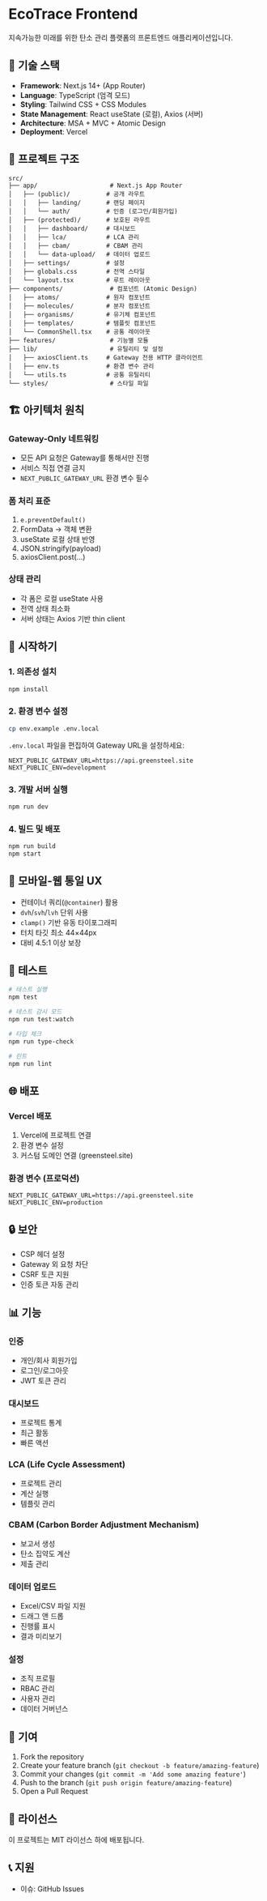 # EcoTrace Frontend

지속가능한 미래를 위한 탄소 관리 플랫폼의 프론트엔드 애플리케이션입니다.

## 🚀 기술 스택

- **Framework**: Next.js 14+ (App Router)
- **Language**: TypeScript (엄격 모드)
- **Styling**: Tailwind CSS + CSS Modules
- **State Management**: React useState (로컬), Axios (서버)
- **Architecture**: MSA + MVC + Atomic Design
- **Deployment**: Vercel

## 📁 프로젝트 구조

```
src/
├── app/                    # Next.js App Router
│   ├── (public)/          # 공개 라우트
│   │   ├── landing/       # 랜딩 페이지
│   │   └── auth/          # 인증 (로그인/회원가입)
│   ├── (protected)/       # 보호된 라우트
│   │   ├── dashboard/     # 대시보드
│   │   ├── lca/           # LCA 관리
│   │   ├── cbam/          # CBAM 관리
│   │   └── data-upload/   # 데이터 업로드
│   ├── settings/          # 설정
│   ├── globals.css        # 전역 스타일
│   └── layout.tsx         # 루트 레이아웃
├── components/             # 컴포넌트 (Atomic Design)
│   ├── atoms/             # 원자 컴포넌트
│   ├── molecules/         # 분자 컴포넌트
│   ├── organisms/         # 유기체 컴포넌트
│   ├── templates/         # 템플릿 컴포넌트
│   └── CommonShell.tsx    # 공통 레이아웃
├── features/               # 기능별 모듈
├── lib/                    # 유틸리티 및 설정
│   ├── axiosClient.ts     # Gateway 전용 HTTP 클라이언트
│   ├── env.ts             # 환경 변수 관리
│   └── utils.ts           # 공통 유틸리티
└── styles/                 # 스타일 파일
```

## 🏗️ 아키텍처 원칙

### Gateway-Only 네트워킹

- 모든 API 요청은 Gateway를 통해서만 진행
- 서비스 직접 연결 금지
- `NEXT_PUBLIC_GATEWAY_URL` 환경 변수 필수

### 폼 처리 표준

1. `e.preventDefault()`
2. FormData → 객체 변환
3. useState 로컬 상태 반영
4. JSON.stringify(payload)
5. axiosClient.post(...)

### 상태 관리

- 각 폼은 로컬 useState 사용
- 전역 상태 최소화
- 서버 상태는 Axios 기반 thin client

## 🚀 시작하기

### 1. 의존성 설치

```bash
npm install
```

### 2. 환경 변수 설정

```bash
cp env.example .env.local
```

`.env.local` 파일을 편집하여 Gateway URL을 설정하세요:

```env
NEXT_PUBLIC_GATEWAY_URL=https://api.greensteel.site
NEXT_PUBLIC_ENV=development
```

### 3. 개발 서버 실행

```bash
npm run dev
```

### 4. 빌드 및 배포

```bash
npm run build
npm start
```

## 📱 모바일-웹 통일 UX

- 컨테이너 쿼리(`@container`) 활용
- `dvh`/`svh`/`lvh` 단위 사용
- `clamp()` 기반 유동 타이포그래피
- 터치 타깃 최소 44×44px
- 대비 4.5:1 이상 보장

## 🧪 테스트

```bash
# 테스트 실행
npm test

# 테스트 감시 모드
npm run test:watch

# 타입 체크
npm run type-check

# 린트
npm run lint
```

## 🌐 배포

### Vercel 배포

1. Vercel에 프로젝트 연결
2. 환경 변수 설정
3. 커스텀 도메인 연결 (greensteel.site)

### 환경 변수 (프로덕션)

```env
NEXT_PUBLIC_GATEWAY_URL=https://api.greensteel.site
NEXT_PUBLIC_ENV=production
```

## 🔒 보안

- CSP 헤더 설정
- Gateway 외 요청 차단
- CSRF 토큰 지원
- 인증 토큰 자동 관리

## 📊 기능

### 인증

- 개인/회사 회원가입
- 로그인/로그아웃
- JWT 토큰 관리

### 대시보드

- 프로젝트 통계
- 최근 활동
- 빠른 액션

### LCA (Life Cycle Assessment)

- 프로젝트 관리
- 계산 실행
- 템플릿 관리

### CBAM (Carbon Border Adjustment Mechanism)

- 보고서 생성
- 탄소 집약도 계산
- 제출 관리

### 데이터 업로드

- Excel/CSV 파일 지원
- 드래그 앤 드롭
- 진행률 표시
- 결과 미리보기

### 설정

- 조직 프로필
- RBAC 관리
- 사용자 관리
- 데이터 거버넌스

## 🤝 기여

1. Fork the repository
2. Create your feature branch (`git checkout -b feature/amazing-feature`)
3. Commit your changes (`git commit -m 'Add some amazing feature'`)
4. Push to the branch (`git push origin feature/amazing-feature`)
5. Open a Pull Request

## 📄 라이선스

이 프로젝트는 MIT 라이선스 하에 배포됩니다.

## 📞 지원

- 이슈: GitHub Issues

